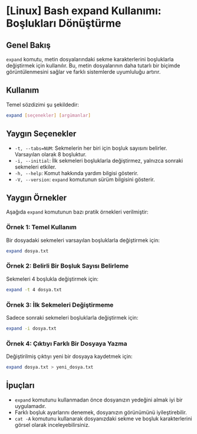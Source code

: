# [Linux] Bash expand Kullanımı: Boşlukları Dönüştürme

## Genel Bakış
`expand` komutu, metin dosyalarındaki sekme karakterlerini boşluklarla değiştirmek için kullanılır. Bu, metin dosyalarının daha tutarlı bir biçimde görüntülenmesini sağlar ve farklı sistemlerde uyumluluğu artırır.

## Kullanım
Temel sözdizimi şu şekildedir:
```bash
expand [seçenekler] [argümanlar]
```

## Yaygın Seçenekler
- `-t, --tabs=NUM`: Sekmelerin her biri için boşluk sayısını belirler. Varsayılan olarak 8 boşluktur.
- `-i, --initial`: İlk sekmeleri boşluklarla değiştirmez, yalnızca sonraki sekmeleri etkiler.
- `-h, --help`: Komut hakkında yardım bilgisi gösterir.
- `-V, --version`: `expand` komutunun sürüm bilgisini gösterir.

## Yaygın Örnekler
Aşağıda `expand` komutunun bazı pratik örnekleri verilmiştir:

### Örnek 1: Temel Kullanım
Bir dosyadaki sekmeleri varsayılan boşluklarla değiştirmek için:
```bash
expand dosya.txt
```

### Örnek 2: Belirli Bir Boşluk Sayısı Belirleme
Sekmeleri 4 boşlukla değiştirmek için:
```bash
expand -t 4 dosya.txt
```

### Örnek 3: İlk Sekmeleri Değiştirmeme
Sadece sonraki sekmeleri boşluklarla değiştirmek için:
```bash
expand -i dosya.txt
```

### Örnek 4: Çıktıyı Farklı Bir Dosyaya Yazma
Değiştirilmiş çıktıyı yeni bir dosyaya kaydetmek için:
```bash
expand dosya.txt > yeni_dosya.txt
```

## İpuçları
- `expand` komutunu kullanmadan önce dosyanızın yedeğini almak iyi bir uygulamadır.
- Farklı boşluk ayarlarını denemek, dosyanızın görünümünü iyileştirebilir.
- `cat -A` komutunu kullanarak dosyanızdaki sekme ve boşluk karakterlerini görsel olarak inceleyebilirsiniz.